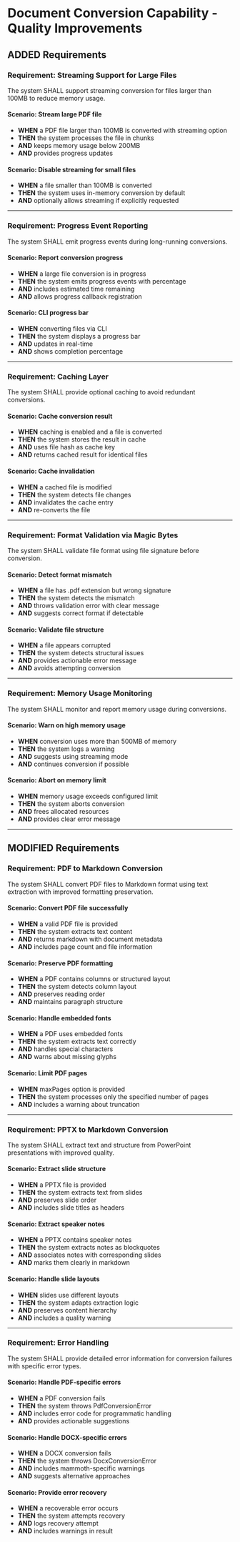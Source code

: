 # Document Conversion Capability - Quality Improvements

## ADDED Requirements

### Requirement: Streaming Support for Large Files
The system SHALL support streaming conversion for files larger than 100MB to reduce memory usage.

#### Scenario: Stream large PDF file
- **WHEN** a PDF file larger than 100MB is converted with streaming option
- **THEN** the system processes the file in chunks
- **AND** keeps memory usage below 200MB
- **AND** provides progress updates

#### Scenario: Disable streaming for small files
- **WHEN** a file smaller than 100MB is converted
- **THEN** the system uses in-memory conversion by default
- **AND** optionally allows streaming if explicitly requested

---

### Requirement: Progress Event Reporting
The system SHALL emit progress events during long-running conversions.

#### Scenario: Report conversion progress
- **WHEN** a large file conversion is in progress
- **THEN** the system emits progress events with percentage
- **AND** includes estimated time remaining
- **AND** allows progress callback registration

#### Scenario: CLI progress bar
- **WHEN** converting files via CLI
- **THEN** the system displays a progress bar
- **AND** updates in real-time
- **AND** shows completion percentage

---

### Requirement: Caching Layer
The system SHALL provide optional caching to avoid redundant conversions.

#### Scenario: Cache conversion result
- **WHEN** caching is enabled and a file is converted
- **THEN** the system stores the result in cache
- **AND** uses file hash as cache key
- **AND** returns cached result for identical files

#### Scenario: Cache invalidation
- **WHEN** a cached file is modified
- **THEN** the system detects file changes
- **AND** invalidates the cache entry
- **AND** re-converts the file

---

### Requirement: Format Validation via Magic Bytes
The system SHALL validate file format using file signature before conversion.

#### Scenario: Detect format mismatch
- **WHEN** a file has .pdf extension but wrong signature
- **THEN** the system detects the mismatch
- **AND** throws validation error with clear message
- **AND** suggests correct format if detectable

#### Scenario: Validate file structure
- **WHEN** a file appears corrupted
- **THEN** the system detects structural issues
- **AND** provides actionable error message
- **AND** avoids attempting conversion

---

### Requirement: Memory Usage Monitoring
The system SHALL monitor and report memory usage during conversions.

#### Scenario: Warn on high memory usage
- **WHEN** conversion uses more than 500MB of memory
- **THEN** the system logs a warning
- **AND** suggests using streaming mode
- **AND** continues conversion if possible

#### Scenario: Abort on memory limit
- **WHEN** memory usage exceeds configured limit
- **THEN** the system aborts conversion
- **AND** frees allocated resources
- **AND** provides clear error message

---

## MODIFIED Requirements

### Requirement: PDF to Markdown Conversion
The system SHALL convert PDF files to Markdown format using text extraction with improved formatting preservation.

#### Scenario: Convert PDF file successfully
- **WHEN** a valid PDF file is provided
- **THEN** the system extracts text content
- **AND** returns markdown with document metadata
- **AND** includes page count and file information

#### Scenario: Preserve PDF formatting
- **WHEN** a PDF contains columns or structured layout
- **THEN** the system detects column layout
- **AND** preserves reading order
- **AND** maintains paragraph structure

#### Scenario: Handle embedded fonts
- **WHEN** a PDF uses embedded fonts
- **THEN** the system extracts text correctly
- **AND** handles special characters
- **AND** warns about missing glyphs

#### Scenario: Limit PDF pages
- **WHEN** maxPages option is provided
- **THEN** the system processes only the specified number of pages
- **AND** includes a warning about truncation

---

### Requirement: PPTX to Markdown Conversion
The system SHALL extract text and structure from PowerPoint presentations with improved quality.

#### Scenario: Extract slide structure
- **WHEN** a PPTX file is provided
- **THEN** the system extracts text from slides
- **AND** preserves slide order
- **AND** includes slide titles as headers

#### Scenario: Extract speaker notes
- **WHEN** a PPTX contains speaker notes
- **THEN** the system extracts notes as blockquotes
- **AND** associates notes with corresponding slides
- **AND** marks them clearly in markdown

#### Scenario: Handle slide layouts
- **WHEN** slides use different layouts
- **THEN** the system adapts extraction logic
- **AND** preserves content hierarchy
- **AND** includes a quality warning

---

### Requirement: Error Handling
The system SHALL provide detailed error information for conversion failures with specific error types.

#### Scenario: Handle PDF-specific errors
- **WHEN** a PDF conversion fails
- **THEN** the system throws PdfConversionError
- **AND** includes error code for programmatic handling
- **AND** provides actionable suggestions

#### Scenario: Handle DOCX-specific errors
- **WHEN** a DOCX conversion fails
- **THEN** the system throws DocxConversionError
- **AND** includes mammoth-specific warnings
- **AND** suggests alternative approaches

#### Scenario: Provide error recovery
- **WHEN** a recoverable error occurs
- **THEN** the system attempts recovery
- **AND** logs recovery attempt
- **AND** includes warnings in result

